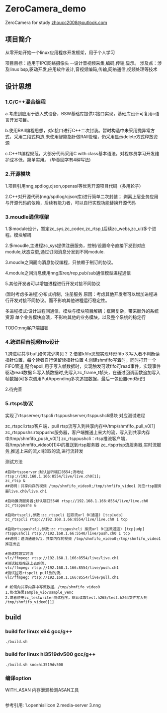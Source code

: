 # ZeroCamera_demo
ZeroCamera for study
zhoucc2008@outlook.com

## 项目简介
从零开始开始一个linux应用程序开发框架，用于个人学习

项目目标：适用于IPC网络摄像头 --设计音视频采集,编码,传输,显示。
涉及点：涉及linux bsp,驱动开发,应用软件设计,音视频编码,传输,网络通信,视频处理等技术

## 设计思想
### 1.C/C++混合编程
a.考虑到应用于嵌入式设备，BSW基础库提供C接口实现，基础库设计可复用c语言开发项目。

b.使用RAII编程思想，对c接口进行C++二次封装。暂时构造中未采用抛异常方式，采用二段式构造,未使用智能指针做RAII管理，仍采用显示delete方式释放资源

c.C++11编程规范，大部分代码采用C with class基本语法。对程序员学习开发维护成本低，简单实用。
(毕竟回字有4种写法)

### 2.开源模块
1.项目引用nng,spdlog,cjson,openssl等优秀开源项目代码（多用轮子）

2.C++对开源代码(nng/spdlog/cjson库)进行简单二次封装；
剥离上层业务应用与开源代码的依赖，后续有能力者，可以自行实现功能替换开源代码

### 3.moudle通信框架
1.多module设计，暂定zc_sys,zc_codec,zc_rtsp,(后续zc_webs,zc_ui)多个进程。模块解耦

2.多moudle,主进程zc_sys提供注册服务，控制/设置命令直接下发到对应module,状态变更,通过订阅消息分发到不同module.

3.moudle之间面向消息协议编程，只依赖于制订的协议。

4.module之间消息使用nng库req/rep,pub/sub通信模型进程通信

5.其他开发者可以增加进程进行开发对接不同协议

(暂时考虑多进程)分布式机制，注册服务
原因：考虑其他开发者可以增加进程进行开发对接不同协议。而不影响其他进程运行稳定性。

多进程模式:设计进程间通信，模块与模块项目解耦；框架复杂，带来额外的系统资源
单个业务模块崩溃，不影响其他的业务模块，以及整个系统的稳定行

TODO:nng客户端加锁

### 4.跨进程音视频fifo设计
1.跨进程共享buf,如何减少拷贝？
2.借鉴kfifo思想实现环形fifo
3.写入者不判断读指针位置，每个读者自行保留读指针位置
4.创建shmfifo写着时，同时打开一个FIFO管道,配合epoll,用于写入帧数据时，实现触发可读fifo可read事件，实现事件驱动read数据
5.写入帧数据时,先写入zc_frame_t帧头，在通过回调函数追加写入帧数据(可多次调用PutAppending多次追加数据，最后一包设置end标识)


2.待完善
### 5.rtsps协议
实现了rtspserver,rtspcli rtsppushserver,rtsppushcli模块
对应测试进程

zc_rtspcli:rtsp客户端，pull rtsp流写入到共享内存中/tmp/shmfifo_pull_v0[1]
zc_rtsppushs:rtsppushs服务器，客户端推送上来大的流，写入到共享内存中/tmp/shmfifo_push_v0[1]
zc_rtsppushcli：rtsp推流客户端，将/tmp/shmfifo_video0[1]中的推送到rtsp服务器
zc_rtsp:rtsp流服务器,实时流服务,推送上来的流,cli拉取的流,进行流转发

测试方法
```
#启动rtspserver;默认监听端口8554;流地址rtsp://192.168.1.166:8554/live/live.ch0[1];
zc_rtsp &
##说明：共享内存的视频 /tmp/shmfifo_video0;/tmp/shmfifo_video1 对应rtsp服务器live.ch0/live.ch1

#启动推流服务器;默认端口5540 rtsp://192.168.1.166:8554/live/live.ch0
zc_rtsppushs &

#启动rtspcli,参数:zc_rtspcli 拉取流url 0(通道) [tcp|udp]
zc_rtspcli rtsp://192.168.1.66:8554/live/live.ch0 1 tcp

#启动rtsppushcli,参数:zc_rtsppushcli 推流url 0(送流通道) [tcp|udp]
rtsppushcli rtsp://192.168.1.66:5540/live/push.ch0 1 tcp
##说明：送流通道0/1，共享内存的视频 /tmp/shmfifo_video0;/tmp/shmfifo_video1 推送出去

#测试拉取实时流
vlc/ffmpeg: rtsp://192.168.1.166:8554/live/live.ch1
#测试拉取推送上去的流，
vlc/ffmpeg: rtsp://192.168.1.166:8554/live/push.ch1
#测试拉取rtspcli pull到的流，
vlc/ffmpeg: rtsp://192.168.1.166:8554/live/pull.ch1

# 如何向共享内存中写流数据，/tmp/shmfifo_video0
1.修改海思sample_vio/sample_venc
2.或者使用zc_testwriter测试程序，默认读取test.h265/test.h264文件写入到 /tmp/shmfifo_video0[1]

```

## build
### build for linux x64 gcc/g++
```
./build.sh
```
### build for linux hi3519dv500 gcc/g++
```
./build.sh soc=hi3519dv500
```
### 编译option
WITH_ASAN 内存泄漏检测ASAN工具

##
参考引用:
1.openhisilicon
2.media-server
3.nng